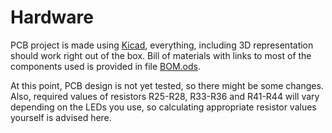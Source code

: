 # Hardware
PCB project is made using [Kicad](http://kicad-pcb.org/), everything, including 3D representation should work right out of the box. Bill of materials with links to most of the components used is provided in file [BOM.ods](https://github.com/zukaitis/midi-grid/blob/master/Hardware/BOM.ods).

At this point, PCB design is not yet tested, so there might be some changes. Also, required values of resistors R25-R28, R33-R36 and R41-R44 will vary depending on the LEDs you use, so calculating appropriate resistor values yourself is advised here.
